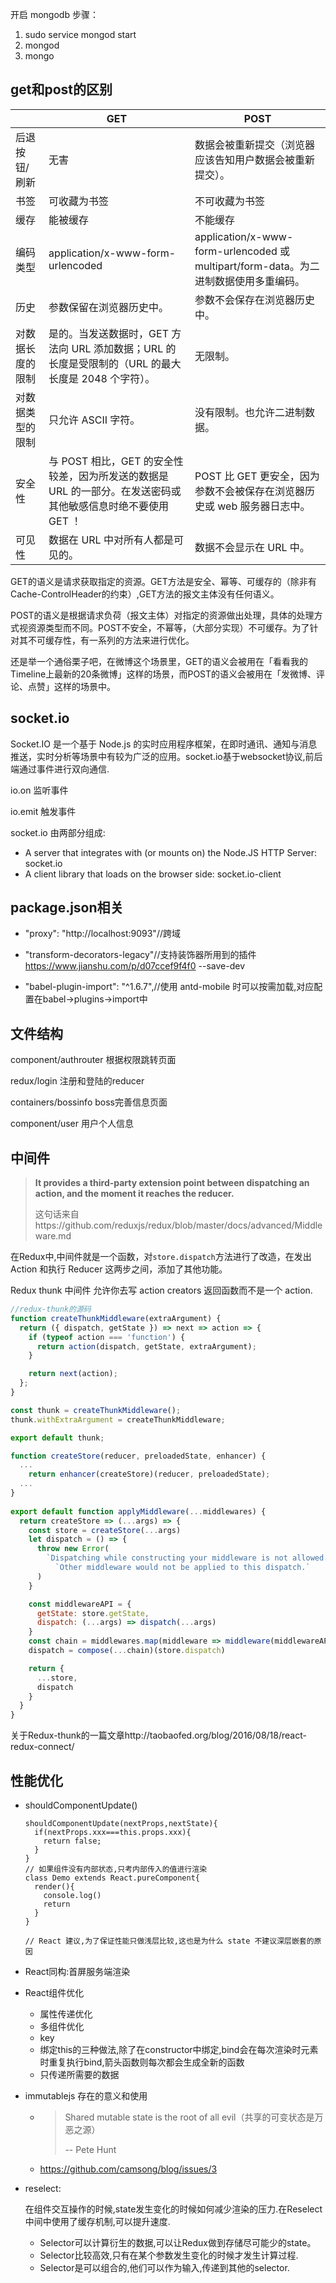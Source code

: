 开启 mongodb 步骤：
1. sudo service mongod start
2. mongod
3. mongo

## get和post的区别

|                  | GET                                                          | POST                                                         |
| ---------------- | ------------------------------------------------------------ | ------------------------------------------------------------ |
| 后退按钮/刷新    | 无害                                                         | 数据会被重新提交（浏览器应该告知用户数据会被重新提交）。     |
| 书签             | 可收藏为书签                                                 | 不可收藏为书签                                               |
| 缓存             | 能被缓存                                                     | 不能缓存                                                     |
| 编码类型         | application/x-www-form-urlencoded                            | application/x-www-form-urlencoded 或 multipart/form-data。为二进制数据使用多重编码。 |
| 历史             | 参数保留在浏览器历史中。                                     | 参数不会保存在浏览器历史中。                                 |
| 对数据长度的限制 | 是的。当发送数据时，GET 方法向 URL 添加数据；URL 的长度是受限制的（URL 的最大长度是 2048 个字符）。 | 无限制。                                                     |
| 对数据类型的限制 | 只允许 ASCII 字符。                                          | 没有限制。也允许二进制数据。                                 |
| 安全性           | 与 POST 相比，GET 的安全性较差，因为所发送的数据是 URL 的一部分。在发送密码或其他敏感信息时绝不要使用 GET ！ | POST 比 GET 更安全，因为参数不会被保存在浏览器历史或 web 服务器日志中。 |
| 可见性           | 数据在 URL 中对所有人都是可见的。                            | 数据不会显示在 URL 中。                                      |

GET的语义是请求获取指定的资源。GET方法是安全、幂等、可缓存的（除非有 Cache-ControlHeader的约束）,GET方法的报文主体没有任何语义。

POST的语义是根据请求负荷（报文主体）对指定的资源做出处理，具体的处理方式视资源类型而不同。POST不安全，不幂等，（大部分实现）不可缓存。为了针对其不可缓存性，有一系列的方法来进行优化。

还是举一个通俗栗子吧，在微博这个场景里，GET的语义会被用在「看看我的Timeline上最新的20条微博」这样的场景，而POST的语义会被用在「发微博、评论、点赞」这样的场景中。

## socket.io

Socket.IO 是一个基于 Node.js 的实时应用程序框架，在即时通讯、通知与消息推送，实时分析等场景中有较为广泛的应用。socket.io基于websocket协议,前后端通过事件进行双向通信.

io.on 监听事件

io.emit 触发事件

socket.io 由两部分组成:

- A server that integrates with (or mounts on) the Node.JS HTTP Server: socket.io
- A client library that loads on the browser side: socket.io-client


## package.json相关
- "proxy": "http://localhost:9093"//跨域

-  "transform-decorators-legacy"//支持装饰器所用到的插件  https://www.jianshu.com/p/d07ccef9f4f0 --save-dev
- "babel-plugin-import": "^1.6.7",//使用 antd-mobile 时可以按需加载,对应配置在babel->plugins->import中

## 文件结构

component/authrouter  根据权限跳转页面

redux/login 注册和登陆的reducer

containers/bossinfo boss完善信息页面

component/user 用户个人信息

## 中间件



> **It provides a third-party extension point between dispatching an action, and the moment it reaches the reducer.**
>
> 这句话来自https://github.com/reduxjs/redux/blob/master/docs/advanced/Middleware.md

在Redux中,中间件就是一个函数，对`store.dispatch`方法进行了改造，在发出 Action 和执行 Reducer 这两步之间，添加了其他功能。

Redux thunk 中间件 允许你去写 action creators 返回函数而不是一个 action.

```js
//redux-thunk的源码
function createThunkMiddleware(extraArgument) {
  return ({ dispatch, getState }) => next => action => {
    if (typeof action === 'function') {
      return action(dispatch, getState, extraArgument);
    }

    return next(action);
  };
}

const thunk = createThunkMiddleware();
thunk.withExtraArgument = createThunkMiddleware;

export default thunk;
```

```js
function createStore(reducer, preloadedState, enhancer) {
  ...
	return enhancer(createStore)(reducer, preloadedState);
  ...
}
  
export default function applyMiddleware(...middlewares) {
  return createStore => (...args) => {
    const store = createStore(...args)
    let dispatch = () => {
      throw new Error(
        `Dispatching while constructing your middleware is not allowed. ` +
          `Other middleware would not be applied to this dispatch.`
      )
    }

    const middlewareAPI = {
      getState: store.getState,
      dispatch: (...args) => dispatch(...args)
    }
    const chain = middlewares.map(middleware => middleware(middlewareAPI))
    dispatch = compose(...chain)(store.dispatch)

    return {
      ...store,
      dispatch
    }
  }
}
```

关于Redux-thunk的一篇文章http://taobaofed.org/blog/2016/08/18/react-redux-connect/

## 性能优化

- shouldComponentUpdate()

  ```
  shouldComponentUpdate(nextProps,nextState){
    if(nextProps.xxx===this.props.xxx){
      return false;
    }
  }
  // 如果组件没有内部状态,只考内部传入的值进行渲染
  class Demo extends React.pureComponent{
    render(){
      console.log()
      return
    }
  }
  
  // React 建议,为了保证性能只做浅层比较,这也是为什么 state 不建议深层嵌套的原因
  ```

  

- React同构:首屏服务端渲染

- React组件优化

  - 属性传递优化
  - 多组件优化
  - key
  - 绑定this的三种做法,除了在constructor中绑定,bind会在每次渲染时元素时重复执行bind,箭头函数则每次都会生成全新的函数
  - 只传递所需要的数据

- immutablejs 存在的意义和使用

  - > Shared mutable state is the root of all evil（共享的可变状态是万恶之源）
    >
    > -- Pete Hunt

  - https://github.com/camsong/blog/issues/3

- reselect:

  在组件交互操作的时候,state发生变化的时候如何减少渲染的压力.在Reselect中间中使用了缓存机制,可以提升速度.

  - Selector可以计算衍生的数据,可以让Redux做到存储尽可能少的state。
  - Selector比较高效,只有在某个参数发生变化的时候才发生计算过程.
  - Selector是可以组合的,他们可以作为输入,传递到其他的selector.
